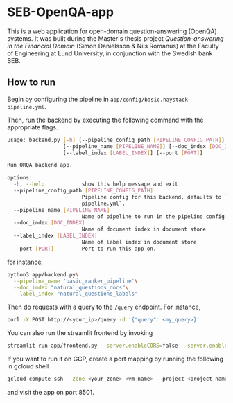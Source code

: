 # SEB-OpenQA-app

This is a web application for open-domain question-answering (OpenQA) systems. It was built
during the Master's thesis project _Question-answering in the Financial Domain_ (Simon Danielsson & Nils Romanus) at the Faculty of Engineering at Lund University, 
in conjunction with the Swedish bank SEB.

## How to run

Begin by configuring the pipeline in `app/config/basic.haystack-pipeline.yml`.

Then, run the backend by executing the following command with the appropriate flags.

```bash
usage: backend.py [-h] [--pipeline_config_path [PIPELINE_CONFIG_PATH]]
                  [--pipeline_name [PIPELINE_NAME]] [--doc_index [DOC_INDEX]]
                  [--label_index [LABEL_INDEX]] [--port [PORT]]

Run ORQA backend app.

options:
  -h, --help            show this help message and exit
  --pipeline_config_path [PIPELINE_CONFIG_PATH]
                        Pipeline config for this backend, defaults to `app/config/basic.haystack-
                        pipeline.yml`.
  --pipeline_name [PIPELINE_NAME]
                        Name of pipeline to run in the pipeline config. Defaults to `query_pipeline`
  --doc_index [DOC_INDEX]
                        Name of document index in document store
  --label_index [LABEL_INDEX]
                        Name of label index in document store
  --port [PORT]         Port to run this app on.
```

for instance,

```bash
python3 app/backend.py\
  --pipeline_name 'basic_ranker_pipeline'\
  --doc_index "natural_questions_docs"\
  --label_index "natural_questions_labels"
```

Then do requests with a query to the `/query` endpoint. For instance,

```bash
curl -X POST http://<your_ip>/query -d '{"query": <my_query>}'
```

You can also run the streamlit frontend by invoking

```bash
streamlit run app/frontend.py --server.enableCORS=false --server.enableXsrfProtection=false
```

If you want to run it on GCP, create a port mapping by running the following in gcloud shell

```bash
gcloud compute ssh --zone <your_zone> <vm_name> --project <project_name> -- -L 8501:<frontend_ip>:<frontend_port>
```

and visit the app on port 8501.